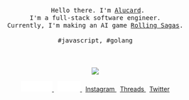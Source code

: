 <p align="center">
  <br>
  <br>
  <br>
  <span>&nbsp;&nbsp;</span>
  <samp>Hello there. I'm <a href="https://dg.aluc.me">Alucard</a>.<br> I'm a full-stack software engineer.
  <br>
  <span>Currently, I'm making an AI game <a href="https://rollingsagas.com">Rolling Sagas</a>.</span>
  <br><br>#javascript, #golang</samp>
  <br>
  <br>
  <br>
  <br>
  <img align="center" src="https://github-readme-stats-topaz-phi.vercel.app/api?username=alucPro&show_icons=true&hide_border=true&count_private=true">
  <p align="center">
  <a href="https://dg.aluc.me/">
    <img
    alt="blog"
    height="24px"
    src="./icon/badge-blog.svg"
  />
  </a>
  <span>&nbsp;</span>
  <a href="https://www.linkedin.com/in/%E5%BE%90%E6%98%8E-%E9%87%91-b54815259/">
    <img
    alt="linkedin"
    height="24px"
    src="./icon/badge-linkedin.svg"
  />
  </a>
  <span>&nbsp;</span>
  <a href="https://www.instagram.com/aluc_pro/">
   Instagram
  </a>
  <span>&nbsp;</span>
  <a href="https://www.threads.net/@aluc_pro">
   Threads
  </a>
  <span>&nbsp;</span>
  <a href="https://x.com/AlucPro">
  Twitter
  </p>
</p>
